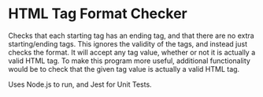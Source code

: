 # HTML Tag Format Checker

Checks that each starting tag has an ending tag, and that there are no extra starting/ending tags. This ignores the validity of the tags, and instead just checks the format. 
It will accept any tag value, whether or not it is actually a valid HTML tag. To make this program more useful, additional functionality would be to 
check that the given tag value is actually a valid HTML tag.

Uses Node.js to run, and Jest for Unit Tests. 

